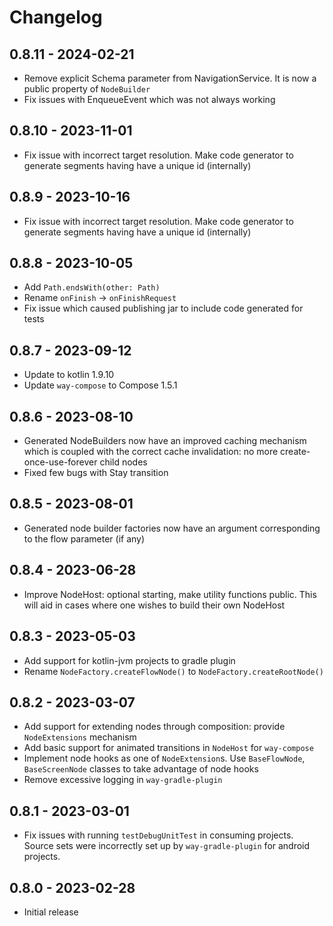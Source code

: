 # Changelog

## 0.8.11 - 2024-02-21

* Remove explicit Schema parameter from NavigationService. It is now a public property of `NodeBuilder`
* Fix issues with EnqueueEvent which was not always working

## 0.8.10 - 2023-11-01

* Fix issue with incorrect target resolution. Make code generator to generate segments having have a unique id (internally)

## 0.8.9 - 2023-10-16

* Fix issue with incorrect target resolution. Make code generator to generate segments having have a unique id (internally)

## 0.8.8 - 2023-10-05

* Add `Path.endsWith(other: Path)`
* Rename `onFinish` → `onFinishRequest`
* Fix issue which caused publishing jar to include code generated for tests

## 0.8.7 - 2023-09-12

* Update to kotlin 1.9.10 
* Update `way-compose` to Compose 1.5.1

## 0.8.6 - 2023-08-10

* Generated NodeBuilders now have an improved caching mechanism which is coupled with the correct cache invalidation: no more create-once-use-forever child nodes
* Fixed few bugs with Stay transition

## 0.8.5 - 2023-08-01

* Generated node builder factories now have an argument corresponding to the flow parameter (if any)

## 0.8.4 - 2023-06-28

* Improve NodeHost: optional starting, make utility functions public. This will aid in cases where one wishes to build their own NodeHost

## 0.8.3 - 2023-05-03

* Add support for kotlin-jvm projects to gradle plugin
* Rename `NodeFactory.createFlowNode()` to `NodeFactory.createRootNode()`

## 0.8.2 - 2023-03-07

* Add support for extending nodes through composition: provide `NodeExtensions` mechanism
* Add basic support for animated transitions in `NodeHost` for `way-compose` 
* Implement node hooks as one of `NodeExtension`s. Use `BaseFlowNode`, `BaseScreenNode` classes to take advantage of node hooks 
* Remove excessive logging in `way-gradle-plugin`

## 0.8.1 - 2023-03-01

* Fix issues with running `testDebugUnitTest` in consuming projects. Source sets were incorrectly set up by `way-gradle-plugin` for android projects.


## 0.8.0 - 2023-02-28

* Initial release

